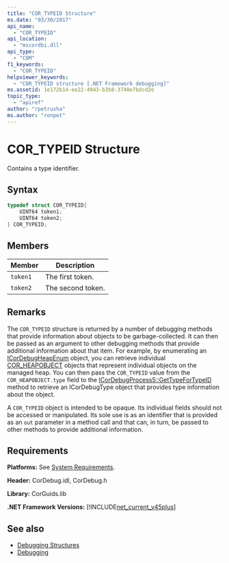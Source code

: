 ```yaml
---
title: "COR_TYPEID Structure"
ms.date: "03/30/2017"
api_name: 
  - "COR_TYPEID"
api_location: 
  - "mscordbi.dll"
api_type: 
  - "COM"
f1_keywords: 
  - "COR_TYPEID"
helpviewer_keywords: 
  - "COR_TYPEID structure [.NET Framework debugging]"
ms.assetid: 1e172b14-ee22-4943-b3b8-3740e7bdcd2e
topic_type: 
  - "apiref"
author: "rpetrusha"
ms.author: "ronpet"
---
```

# COR_TYPEID Structure
Contains a type identifier.  
  
## Syntax  
  
```cpp  
typedef struct COR_TYPEID{  
    UINT64 token1;  
    UINT64 token2;  
} COR_TYPEID;  
```  
  
## Members  
  
|Member|Description|  
|------------|-----------------|  
|`token1`|The first token.|  
|`token2`|The second token.|  
  
## Remarks  
 The `COR_TYPEID` structure is returned by a number of debugging methods that provide information about objects to be garbage-collected. It can then be passed as an argument to other debugging methods that provide additional information about that item. For example, by enumerating an [ICorDebugHeapEnum](../../../../docs/framework/unmanaged-api/debugging/icordebugheapenum-interface.md) object, you can retrieve individual [COR_HEAPOBJECT](../../../../docs/framework/unmanaged-api/debugging/cor-heapobject-structure.md) objects that represent individual objects on the managed heap. You can then pass the `COR_TYPEID` value from the `COR_HEAPOBJECT.type` field to the [ICorDebugProcess5::GetTypeForTypeID](../../../../docs/framework/unmanaged-api/debugging/icordebugprocess5-gettypefortypeid-method.md) method to retrieve an ICorDebugType object that provides type information about the object.  
  
 A `COR_TYPEID` object is intended to be opaque. Its individual fields should not be accessed or manipulated. Its sole use is as an identifier that is provided as an `out` parameter in a method call and that can, in turn, be passed to other methods to provide additional information.  
  
## Requirements  
 **Platforms:** See [System Requirements](../../../../docs/framework/get-started/system-requirements.md).  
  
 **Header:** CorDebug.idl, CorDebug.h  
  
 **Library:** CorGuids.lib  
  
 **.NET Framework Versions:** [!INCLUDE[net_current_v45plus](../../../../includes/net-current-v45plus-md.md)]  
  
## See also

- [Debugging Structures](../../../../docs/framework/unmanaged-api/debugging/debugging-structures.md)
- [Debugging](../../../../docs/framework/unmanaged-api/debugging/index.md)
